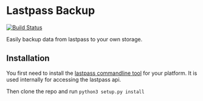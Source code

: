 # Lastpass Backup
[![Build Status](https://travis-ci.org/rickh94/lp_backup.svg?branch=master)](https://travis-ci.org/rickh94/lp_backup)

Easily backup data from lastpass to your own storage.

## Installation

You first need to install the [lastpass commandline
tool](https://github.com/lastpass/lastpass-cli) for your platform.
It is used internally for accessing the lastpass api.

Then clone the repo and run `python3 setup.py install`
